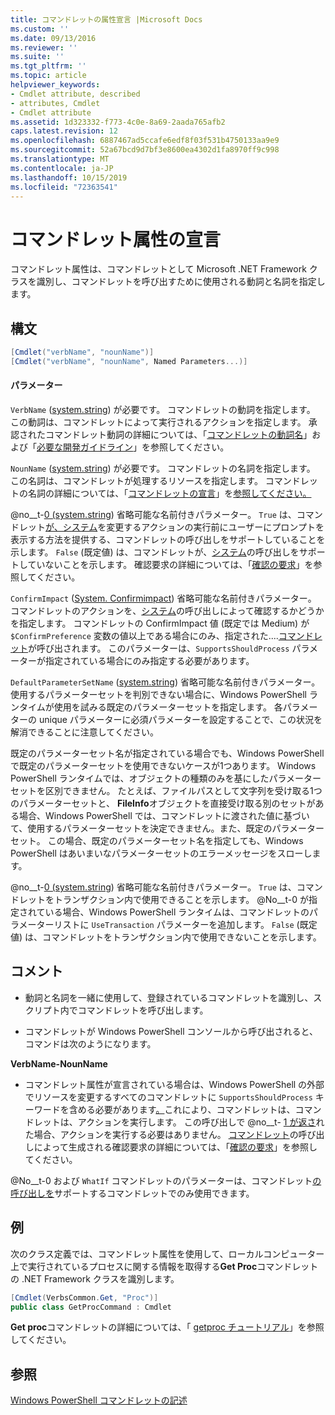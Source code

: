 ```yaml
---
title: コマンドレットの属性宣言 |Microsoft Docs
ms.custom: ''
ms.date: 09/13/2016
ms.reviewer: ''
ms.suite: ''
ms.tgt_pltfrm: ''
ms.topic: article
helpviewer_keywords:
- Cmdlet attribute, described
- attributes, Cmdlet
- Cmdlet attribute
ms.assetid: 1d323332-f773-4c0e-8a69-2aada765afb2
caps.latest.revision: 12
ms.openlocfilehash: 6887467ad5ccafe6edf8f03f531b4750133aa9e9
ms.sourcegitcommit: 52a67bcd9d7bf3e8600ea4302d1fa8970ff9c998
ms.translationtype: MT
ms.contentlocale: ja-JP
ms.lasthandoff: 10/15/2019
ms.locfileid: "72363541"
---
```

# <a name="cmdlet-attribute-declaration"></a>コマンドレット属性の宣言

コマンドレット属性は、コマンドレットとして Microsoft .NET Framework クラスを識別し、コマンドレットを呼び出すために使用される動詞と名詞を指定します。

## <a name="syntax"></a>構文

```csharp
[Cmdlet("verbName", "nounName")]
[Cmdlet("verbName", "nounName", Named Parameters...)]
```

#### <a name="parameters"></a>パラメーター

`VerbName` ([system.string](/dotnet/api/System.String)) が必要です。 コマンドレットの動詞を指定します。 この動詞は、コマンドレットによって実行されるアクションを指定します。 承認されたコマンドレット動詞の詳細については、「[コマンドレットの動詞名](./approved-verbs-for-windows-powershell-commands.md)」および「[必要な開発ガイドライン](./required-development-guidelines.md)」を参照してください。

`NounName` ([system.string](/dotnet/api/System.String)) が必要です。 コマンドレットの名詞を指定します。 この名詞は、コマンドレットが処理するリソースを指定します。 コマンドレットの名詞の詳細については、「[コマンドレットの宣言](./cmdlet-class-declaration.md)」を[参照してください。](./strongly-encouraged-development-guidelines.md)

@no__t-[0 (system.string](/dotnet/api/System.Boolean)) 省略可能な名前付きパラメーター。 `True` は、コマンドレット[が、システム](/dotnet/api/System.Management.Automation.Cmdlet.ShouldProcess)を変更するアクションの実行前にユーザーにプロンプトを表示する方法を提供する、コマンドレットの呼び出しをサポートしていることを示します。 `False` (既定値) は、コマンドレットが、[システム](/dotnet/api/System.Management.Automation.Cmdlet.ShouldProcess)の呼び出しをサポートしていないことを示します。 確認要求の詳細については、「[確認の要求](./requesting-confirmation-from-cmdlets.md)」を参照してください。

`ConfirmImpact` ([System. Confirmimpact](/dotnet/api/System.Management.Automation.ConfirmImpact)) 省略可能な名前付きパラメーター。 コマンドレットのアクションを、[システム](/dotnet/api/System.Management.Automation.Cmdlet.ShouldProcess)の呼び出しによって確認するかどうかを指定します。 コマンドレットの ConfirmImpact 値 (既定では Medium) が `$ConfirmPreference` 変数の値以上である場合にのみ、指定された....[コマンドレット](/dotnet/api/System.Management.Automation.Cmdlet.ShouldProcess)が呼び出されます。 このパラメーターは、`SupportsShouldProcess` パラメーターが指定されている場合にのみ指定する必要があります。

`DefaultParameterSetName` ([system.string](/dotnet/api/System.String)) 省略可能な名前付きパラメーター。 使用するパラメーターセットを判別できない場合に、Windows PowerShell ランタイムが使用を試みる既定のパラメーターセットを指定します。 各パラメーターの unique パラメーターに必須パラメーターを設定することで、この状況を解消できることに注意してください。

既定のパラメーターセット名が指定されている場合でも、Windows PowerShell で既定のパラメーターセットを使用できないケースが1つあります。 Windows PowerShell ランタイムでは、オブジェクトの種類のみを基にしたパラメーターセットを区別できません。 たとえば、ファイルパスとして文字列を受け取る1つのパラメーターセットと、 **FileInfo**オブジェクトを直接受け取る別のセットがある場合、Windows PowerShell では、コマンドレットに渡された値に基づいて、使用するパラメーターセットを決定できません。また、既定のパラメーターセット。 この場合、既定のパラメーターセット名を指定しても、Windows PowerShell はあいまいなパラメーターセットのエラーメッセージをスローします。

@no__t-[0 (system.string](/dotnet/api/System.Boolean)) 省略可能な名前付きパラメーター。 `True` は、コマンドレットをトランザクション内で使用できることを示します。 @No__t-0 が指定されている場合、Windows PowerShell ランタイムは、コマンドレットのパラメーターリストに `UseTransaction` パラメーターを追加します。 `False` (既定値) は、コマンドレットをトランザクション内で使用できないことを示します。

## <a name="remarks"></a>コメント

- 動詞と名詞を一緒に使用して、登録されているコマンドレットを識別し、スクリプト内でコマンドレットを呼び出します。

- コマンドレットが Windows PowerShell コンソールから呼び出されると、コマンドは次のようになります。

**VerbName-NounName**

- コマンドレット属性が宣言されている場合は、Windows PowerShell の外部でリソースを変更するすべてのコマンドレットに `SupportsShouldProcess` キーワードを含める必要があります[。](/dotnet/api/System.Management.Automation.Cmdlet.ShouldProcess)これにより、コマンドレットは、コマンドレットは、アクションを実行します。 この呼び出しで @no__t- [1 が返さ](/dotnet/api/System.Management.Automation.Cmdlet.ShouldProcess)れた場合、アクションを実行する必要はありません。 [コマンドレット](/dotnet/api/System.Management.Automation.Cmdlet.ShouldProcess)の呼び出しによって生成される確認要求の詳細については、「[確認の要求](./requesting-confirmation-from-cmdlets.md)」を参照してください。

@No__t-0 および `WhatIf` コマンドレットのパラメーターは、コマンドレット[の呼び出しを](/dotnet/api/System.Management.Automation.Cmdlet.ShouldProcess)サポートするコマンドレットでのみ使用できます。

## <a name="example"></a>例

次のクラス定義では、コマンドレット属性を使用して、ローカルコンピューター上で実行されているプロセスに関する情報を取得する**Get Proc**コマンドレットの .NET Framework クラスを識別します。

```csharp
[Cmdlet(VerbsCommon.Get, "Proc")]
public class GetProcCommand : Cmdlet
```

**Get proc**コマンドレットの詳細については、「 [getproc チュートリアル](./getproc-tutorial.md)」を参照してください。

## <a name="see-also"></a>参照

[Windows PowerShell コマンドレットの記述](./writing-a-windows-powershell-cmdlet.md)
